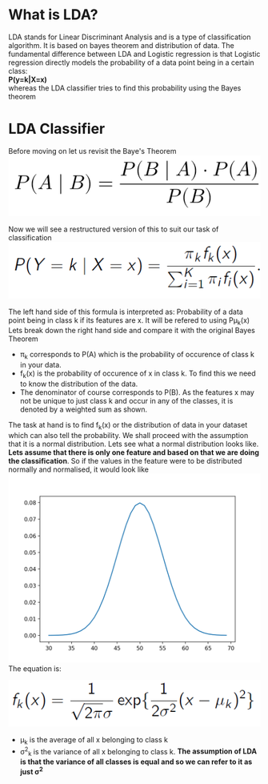 # What is LDA?

LDA stands for Linear Discriminant Analysis and is a type of classification algorithm. It is based on bayes theorem and distribution of data. The fundamental difference between LDA and Logistic regression is that Logistic regression directly models the probability of a data point being in a certain class:<br />
**P(y=k|X=x)** <br />
whereas the LDA classifier tries to find this probability using the Bayes theorem

# LDA Classifier
Before moving on let us revisit the Baye's Theorem
![](Images/Bayes_simple.PNG)



Now we will see a restructured version of this to suit our task of classification
![](Images/Bayes.PNG)

The left hand side of this formula is interpreted as: Probability of a data point being in class k if its features are x. It will be refered to using Pμ<sub>k</sub>(x)
Lets break down the right hand side and compare it with the original Bayes Theorem
* π<sub>k</sub> corresponds to P(A) which is the probability of occurence of class k in your data.
* f<sub>k</sub>(x) is the probability of occurence of x in class k. To find this we need to know the distribution of the data.
* The denominator of course corresponds to P(B). As the features x may not be unique to just class k and occur in any of the classes,
  it is denoted by a weighted sum as shown.

The task at hand is to find f<sub>k</sub>(x) or the distribution of data in your dataset which can also tell the probability. We shall proceed with the assumption that it is a normal distribution. Lets see what a normal distribution looks like.
**Lets assume that there is only one feature and based on that we are doing the classification**. So if the values in the feature were to be distributed normally and normalised, it would look like
![](Images/normal_graph.png)
The equation is:

![](Images/normal_eqn.PNG)

* μ<sub>k</sub> is the average of all x belonging to class k
* σ<sup>2</sup><sub>k</sub> is the variance of all x belonging to class k. **The assumption of LDA is that the variance of all classes is equal and so we can refer to it as just σ<sup>2</sup>**
